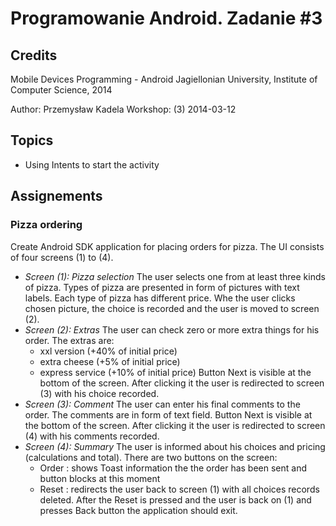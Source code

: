 # Programowanie Android. Zadanie #3

## Credits

Mobile Devices Programming - Android
Jagiellonian University, Institute of Computer Science, 2014

Author: Przemysław Kadela
Workshop: (3) 2014-03-12


## Topics

* Using Intents to start the activity

## Assignements

### Pizza ordering

Create Android SDK application for placing orders for pizza. The UI consists of four screens (1) to (4).

* *Screen (1): Pizza selection*
	The user selects one from at least three kinds of pizza. Types of pizza are presented in form of pictures with text labels.
	Each type of pizza has different price.
	Whe the user clicks chosen picture, the choice is recorded and the user is moved to screen (2).
* *Screen (2): Extras*
	The user can check zero or more extra things for his order.
	The extras are:
	- xxl version (+40% of initial price)
	- extra cheese (+5% of initial price)
	- express service (+10% of initial price)
	Button Next is visible at the bottom of the screen. After clicking it the user is redirected to screen (3) with his choice recorded. 
* *Screen (3): Comment*
	The user can enter his final comments to the order. The comments are in form of text field.
	Button Next is visible at the bottom of the screen. After clicking it the user is redirected to screen (4) with his comments recorded. 
* *Screen (4): Summary*
	The user is informed about his choices and pricing (calculations and total).
	There are two buttons on the screen:
	- Order : shows Toast information the the order has been sent and button blocks at this moment
	- Reset : redirects the user back to screen (1) with all choices records deleted. After the Reset is pressed and the user is back on (1) and presses Back button the application should exit.

